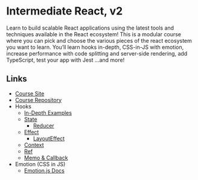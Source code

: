 # Intermediate React, v2

Learn to build scalable React applications using the latest tools and techniques available in the React ecosystem! This is a modular course where you can pick and choose the various pieces of the react ecosystem you want to learn. You’ll learn hooks in-depth, CSS-in-JS with emotion, increase performance with code splitting and server-side rendering, add TypeScript, test your app with Jest …and more!

## Links

- [Course Site](https://btholt.github.io/complete-intro-to-react-v5/)
- [Course Repository](https://github.com/btholt/complete-intro-to-react-v5)
- Hooks
    - [In-Depth Examples](https://codesandbox.io/s/zr90v4jorp?file=/src/State.js)
    - [State](https://reactjs.org/docs/hooks-state.html)
        - [Reducer](https://www.digitalocean.com/community/tutorials/how-to-manage-state-with-hooks-on-react-components)
    - [Effect](https://reactjs.org/docs/hooks-effect.html)
        - [LayoutEffect](https://daveceddia.com/useeffect-vs-uselayouteffect/)
    - [Context](https://www.digitalocean.com/community/tutorials/react-usecontext)
    - [Ref](https://www.digitalocean.com/community/tutorials/react-createref)
    - [Memo & Callback](https://www.digitalocean.com/community/tutorials/react-usememo)
- Emotion (CSS in JS)
    - [Emotion.js Docs](https://emotion.sh/docs/introduction)